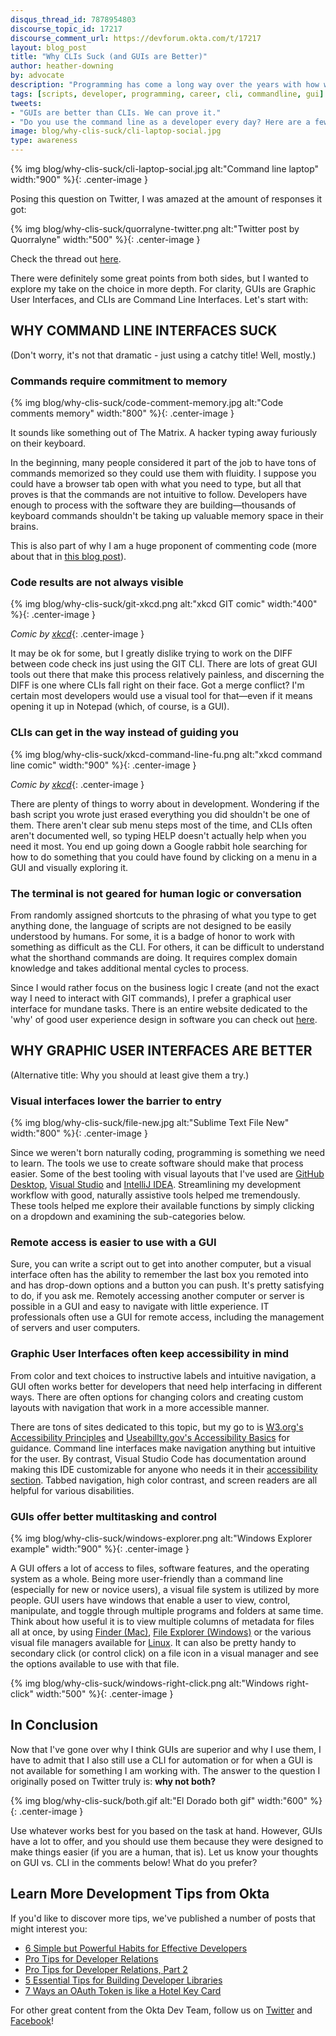 ```yaml
---
disqus_thread_id: 7878954803
discourse_topic_id: 17217
discourse_comment_url: https://devforum.okta.com/t/17217
layout: blog_post
title: "Why CLIs Suck (and GUIs are Better)"
author: heather-downing
by: advocate
description: "Programming has come a long way over the years with how we interface with our code. Why do developers keep using command line scripts for daily tasks?"
tags: [scripts, developer, programming, career, cli, commandline, gui]
tweets:
- "GUIs are better than CLIs. We can prove it."
- "Do you use the command line as a developer every day? Here are a few reasons it isn't optimal for the human brain."
image: blog/why-clis-suck/cli-laptop-social.jpg
type: awareness
---
```

{% img blog/why-clis-suck/cli-laptop-social.jpg alt:"Command line laptop" width:"900" %}{: .center-image }

Posing this question on Twitter, I was amazed at the amount of responses it got:

{% img blog/why-clis-suck/quorralyne-twitter.png alt:"Twitter post by Quorralyne" width:"500" %}{: .center-image }

Check the thread out [here](https://twitter.com/quorralyne/status/1225414312950403072).

There were definitely some great points from both sides, but I wanted to explore my take on the choice in more depth. For clarity, GUIs are Graphic User Interfaces, and CLIs are Command Line Interfaces. Let's start with:

## WHY COMMAND LINE INTERFACES SUCK

(Don't worry, it's not that dramatic - just using a catchy title! Well, mostly.)

### Commands require commitment to memory

{% img blog/why-clis-suck/code-comment-memory.jpg alt:"Code comments memory" width:"800" %}{: .center-image }

It sounds like something out of The Matrix. A hacker typing away furiously on their keyboard.

In the beginning, many people considered it part of the job to have tons of commands memorized so they could use them with fluidity. I suppose you could have a browser tab open with what you need to type, but all that proves is that the commands are not intuitive to follow. Developers have enough to process with the software they are building—thousands of keyboard commands shouldn't be taking up valuable memory space in their brains.

This is also part of why I am a huge proponent of commenting code (more about that in [this blog post](/blog/2019/12/11/simple-but-poweful-habits-for-effective-developers#3-comment-code-for-your-future-self)).

### Code results are not always visible

{% img blog/why-clis-suck/git-xkcd.png alt:"xkcd GIT comic" width:"400" %}{: .center-image }

*Comic by [xkcd](https://xkcd.com/1597/)*{: .center-image }

It may be ok for some, but I greatly dislike trying to work on the DIFF between code check ins just using the GIT CLI. There are lots of great GUI tools out there that make this process relatively painless, and discerning the DIFF is one where CLIs fall right on their face. Got a merge conflict? I'm certain most developers would use a visual tool for that—even if it means opening it up in Notepad (which, of course, is a GUI).

### CLIs can get in the way instead of guiding you

{% img blog/why-clis-suck/xkcd-command-line-fu.png alt:"xkcd command line comic" width:"900" %}{: .center-image }

*Comic by [xkcd](https://xkcd.com/196/)*{: .center-image }

There are plenty of things to worry about in development. Wondering if the bash script you wrote just erased everything you did shouldn't be one of them. There aren't clear sub menu steps most of the time, and CLIs often aren't documented well, so typing HELP doesn't actually help when you need it most. You end up going down a Google rabbit hole searching for how to do something that you could have found by clicking on a menu in a GUI and visually exploring it.

### The terminal is not geared for human logic or conversation

From randomly assigned shortcuts to the phrasing of what you type to get anything done, the language of scripts are not designed to be easily understood by humans. For some, it is a badge of honor to work with something as difficult as the CLI. For others, it can be difficult to understand what the shorthand commands are doing. It requires complex domain knowledge and takes additional mental cycles to process.

Since I would rather focus on the business logic I create (and not the exact way I need to interact with GIT commands), I prefer a graphical user interface for mundane tasks. There is an entire website dedicated to the 'why' of good user experience design in software you can check out [here](https://www.usability.gov/what-and-why/user-experience.html).

## WHY GRAPHIC USER INTERFACES ARE BETTER

(Alternative title: Why you should at least give them a try.)

### Visual interfaces lower the barrier to entry

{% img blog/why-clis-suck/file-new.jpg alt:"Sublime Text File New" width:"800" %}{: .center-image }

Since we weren't born naturally coding, programming is something we need to learn. The tools we use to create software should make that process easier. Some of the best tooling with visual layouts that I've used are [GitHub Desktop](https://desktop.github.com/), [Visual Studio](https://visualstudio.microsoft.com/downloads/) and [IntelliJ IDEA](https://www.jetbrains.com/idea/). Streamlining my development workflow with good, naturally assistive tools helped me tremendously. These tools helped me explore their  available functions by simply clicking on a dropdown and examining the sub-categories below.

### Remote access is easier to use with a GUI

Sure, you can write a script out to get into another computer, but a visual interface often has the ability to remember the last box you remoted into and has drop-down options and a button you can push. It's pretty satisfying to do, if you ask me. Remotely accessing another computer or server is possible in a GUI and easy to navigate with little experience. IT professionals often use a GUI for remote access, including the management of servers and user computers.

### Graphic User Interfaces often keep accessibility in mind

From color and text choices to instructive labels and intuitive navigation, a GUI often works better for developers that need help interfacing in different ways. There are often options for changing colors and creating custom layouts with navigation that work in a more accessible manner.

There are tons of sites dedicated to this topic, but my go to is [W3.org's Accessibility Principles](https://www.w3.org/WAI/fundamentals/accessibility-principles/) and [Useabillty.gov's Accessibility Basics](https://www.usability.gov/what-and-why/accessibility.html) for guidance. Command line interfaces make navigation anything but intuitive for the user. By contrast, Visual Studio Code has documentation around making this IDE customizable for anyone who needs it in their [accessibility section](https://code.visualstudio.com/docs/editor/accessibility). Tabbed navigation, high color contrast, and screen readers are all helpful for various disabilities.

### GUIs offer better multitasking and control

{% img blog/why-clis-suck/windows-explorer.png alt:"Windows Explorer example" width:"900" %}{: .center-image }

A GUI offers a lot of access to files, software features, and the operating system as a whole. Being more user-friendly than a command line (especially for new or novice users), a visual file system is utilized by more people. GUI users have windows that enable a user to view, control, manipulate, and toggle through multiple programs and folders at same time. Think about how useful it is to view multiple columns of metadata for files all at once, by using [Finder (Mac)](https://support.apple.com/guide/mac-help/finder-mchlp2605/mac), [File Explorer (Windows)](https://support.microsoft.com/en-us/help/17217/windows-10-whats-changed-in-file-explorer) or the various visual file managers available for [Linux](https://www.reddit.com/r/linux/comments/76lq91/whats_your_favorite_file_explorer/). It can also be pretty handy to secondary click (or control click) on a file icon in a visual manager and see the options available to use with that file.

{% img blog/why-clis-suck/windows-right-click.png alt:"Windows right-click" width:"500" %}{: .center-image }

## In Conclusion

Now that I've gone over why I think GUIs are superior and why I use them, I have to admit that I also still use a CLI for automation or for when a GUI is not available for something I am working with. The answer to the question I originally posed on Twitter truly is: **why not both?**

{% img blog/why-clis-suck/both.gif alt:"El Dorado both gif" width:"600" %}{: .center-image }

Use whatever works best for you based on the task at hand. However, GUIs have a lot to offer, and you should use them because they were designed to make things easier (if you are a human, that is). Let us know your thoughts on GUI vs. CLI in the comments below! What do you prefer?

## Learn More Development Tips from Okta

If you'd like to discover more tips, we've published a number of posts that might interest you:

* [6 Simple but Powerful Habits for Effective Developers](/blog/2019/12/11/simple-but-poweful-habits-for-effective-developers)
* [Pro Tips for Developer Relations](/blog/2019/01/28/developer-relations-pro-tips)
* [Pro Tips for Developer Relations, Part 2](/blog/2019/04/30/developer-relations-pro-tips-2)
* [5 Essential Tips for Building Developer Libraries](/blog/2019/06/10/five-essential-tips-for-building-developer-libraries)
* [7 Ways an OAuth Token is like a Hotel Key Card](/blog/2019/06/05/seven-ways-an-oauth-access-token-is-like-a-hotel-key-card)

For other great content from the Okta Dev Team, follow us on [Twitter](https://twitter.com/oktadev) and [Facebook](https://www.facebook.com/oktadevelopers)!
